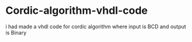 # Cordic-algorithm-vhdl-code
i had made a vhdl code for cordic algorithm where input is BCD and output is Binary
